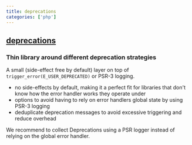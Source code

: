 ```yaml
---
title: deprecations
categories: ['php']
---
```

## [deprecations](https://github.com/doctrine/deprecations)

### Thin library around different deprecation strategies


A small (side-effect free by default) layer on top of
`trigger_error(E_USER_DEPRECATED)` or PSR-3 logging.

- no side-effects by default, making it a perfect fit for libraries that don't know how the error handler works they operate under
- options to avoid having to rely on error handlers global state by using PSR-3 logging
- deduplicate deprecation messages to avoid excessive triggering and reduce overhead

We recommend to collect Deprecations using a PSR logger instead of relying on
the global error handler.
